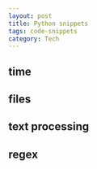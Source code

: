 ```yaml
---
layout: post
title: Python snippets  
tags: code-snippets 
category: Tech
---
```


## time 

<script src="https://gist.github.com/selimslab/bb761aa8726264d4058b953ec36ee925.js"></script>

## files

<script src="https://gist.github.com/selimslab/af7db5184aeff4c9ee23a85720183f81.js"></script>

## text processing

<script src="https://gist.github.com/selimslab/8e80403b84c635e87bbf4e03455b9306.js"></script>

## regex

<script src="https://gist.github.com/selimslab/98127d18914316c6e0c61992a95f91b6.js"></script>